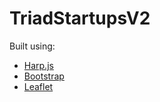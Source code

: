 TriadStartupsV2
===============

Built using:

* [Harp.js](http://harpjs.com)
* [Bootstrap](http://getbootstrap.com)
* [Leaflet](http://leafletjs.com/)
